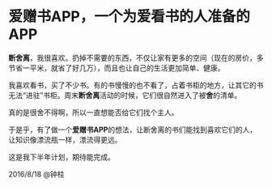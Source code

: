 # 爱赠书APP，一个为爱看书的人准备的APP

**断舍离**，我很喜欢。扔掉不需要的东西，不仅让家有更多的空间（现在的房价，多节省一平米，就省了好几万），而且也让自己的生活更加简单、健康。

我喜欢看书，买了不少书。有的书慢慢的也不看了，占着书柜的地方，让其它的书无法“进驻”书柜。周末**断舍离**活动的时候，它们很自然进入了被**舍**的清单。

真的是很舍不得啊，所以一直想能否给它们找个主人。

于是乎，有了做一个**爱赠书APP**的想法，让断舍离的书们能找到喜欢它们的人，让知识像漂流瓶一样，漂流得更远。

这是我下半年计划，期待能完成。

2016/8/18 @钟柱

